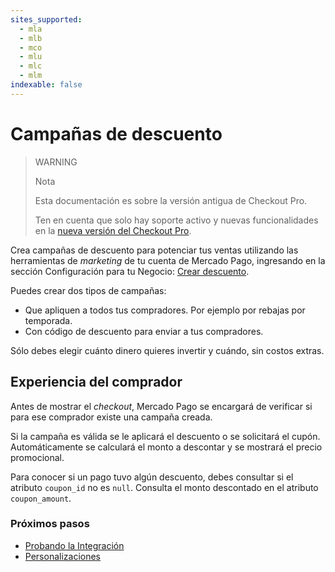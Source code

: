 ```yaml
---
sites_supported:
  - mla
  - mlb
  - mco
  - mlu
  - mlc
  - mlm
indexable: false
---
```


# Campañas de descuento

> WARNING
>
>Nota
>
> Esta documentación es sobre la versión antigua de Checkout Pro.
>
> Ten en cuenta que solo hay soporte activo y nuevas funcionalidades en la [nueva versión del Checkout Pro](https://www.mercadopago.com.ar/developers/es/guides/payments/web-payment-checkout/introduction/).

Crea campañas de descuento para potenciar tus ventas utilizando las herramientas de _marketing_ de tu cuenta de Mercado Pago, ingresando en la sección Configuración para tu Negocio: [Crear descuento](https://www.mercadopago.com.ar/campaigns/create).

Puedes crear dos tipos de campañas:

* Que apliquen a todos tus compradores. Por ejemplo por rebajas por temporada.
* Con código de descuento para enviar a tus compradores.

Sólo debes elegir cuánto dinero quieres invertir y cuándo, sin costos extras.

## Experiencia del comprador

Antes de mostrar el _checkout_, Mercado Pago se encargará de verificar si para ese comprador existe una campaña creada.

Si la campaña es válida se le aplicará el descuento o se solicitará el cupón. Automáticamente se calculará el monto a descontar y se mostrará el precio promocional.

Para conocer si un pago tuvo algún descuento, debes consultar si el atributo `coupon_id` no es `null`. Consulta el monto descontado en el atributo `coupon_amount`.

### Próximos pasos

* [Probando la Integración](https://www.mercadopago.com.ar/developers/es/guides/payments/web-payment-checkout/v1/testing/)
* [Personalizaciones](https://www.mercadopago.com.ar/developers/es/guides/payments/web-payment-checkout/v1/personalization/)
